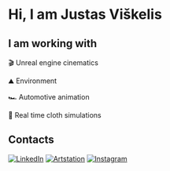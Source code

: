 <h1 align="left">Hi, I am Justas Viškelis</h1>
<h2 align="left">I am working with</h2>
<p align="left">
🎬 Unreal engine cinematics
<p align="left">
⛰️ Environment
<p align="left">
🏎️ Automotive animation
<p align="left">
🧥 Real time cloth simulations



<br>
<h2 align="left">Contacts</h2>

[![LinkedIn][1.2]][1] [![Artstation][2.2]][2] [![Instagram][3.2]][3]

[1.2]: assets/linkedin.png
[2.2]: assets/artstation.png
[3.2]: assets/gmail.png

[1]: https://www.linkedin.com/in/justas-viskelis/
[2]: https://www.artstation.com/jusasv
[3]: justas.viskelis@gmail.com
